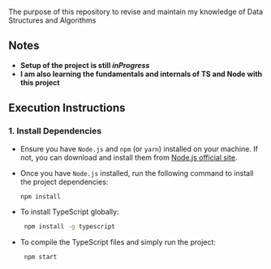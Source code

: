 The purpose of this repository to revise and maintain my knowledge of Data Structures and Algorithms
## Notes
- **Setup of the project is still _inProgress_**
- **I am also learning the fundamentals and internals of TS and Node with this project**

## Execution Instructions

### 1. **Install Dependencies**
   - Ensure you have `Node.js` and `npm` (or `yarn`) installed on your machine. If not, you can download and install them from [Node.js official site](https://nodejs.org/).

   - Once you have `Node.js` installed, run the following command to install the project dependencies:

      ```bash
     npm install
     ```

   - To install TypeScript globally:
      ```bash
       npm install -g typescript
       ```
   -  To compile the TypeScript files and simply run the project:
      ```bash
       npm start
       ```
     

    
    
   
